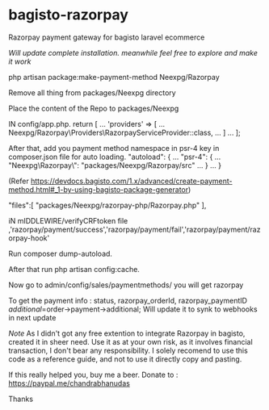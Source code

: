 # bagisto-razorpay
Razorpay payment gateway for bagisto laravel ecommerce

*Will update complete installation. meanwhile feel free to explore and make it work*




php artisan package:make-payment-method Neexpg/Razorpay

Remove all thing from 
packages/Neexpg directory

Place the content of the Repo to packages/Neexpg 


IN config/app.php.
return [
    ...
    'providers' => [
        ...
        Neexpg/Razorpay\Providers\RazorpayServiceProvider::class,
        ...
    ]
    ...
];

After that, add you payment method namespace in psr-4 key in composer.json file for auto loading.
"autoload": {
    ...
    "psr-4": {
        ...
        "Neexpg\\Razorpay\\": "packages/Neexpg/Razorpay/src"
        ...
    }
    ...
}

(Refer https://devdocs.bagisto.com/1.x/advanced/create-payment-method.html#_1-by-using-bagisto-package-generator)


"files":[
          "packages/Neexpg/razorpay-php/Razorpay.php"
        ],

iN mIDDLEWIRE/verifyCRFtoken file
,'razorpay/payment/success','razorpay/payment/fail','razorpay/payment/razorpay-hook'

Run composer dump-autoload.

After that run php artisan config:cache.

Now go to admin/config/sales/paymentmethods/ you will get razorpay

To get the payment info : status, razorpay_orderId, razorpay_paymentID
 $additional=$order->payment->additional;
 Will update it to synk to webhooks in next update

*Note*
As I didn't got any free extention to integrate  Razorpay in bagisto, created it in sheer need.
Use it as at your own risk, as it involves financial transaction, I don't bear any responsibility.
I solely recomend to use this code as a reference guide, and not to use it directly copy and pasting.

If this really helped you, buy me a beer.
Donate to  : https://paypal.me/chandrabhanudas

Thanks



